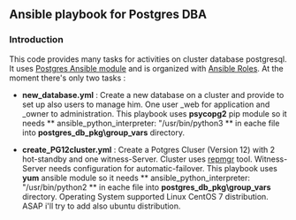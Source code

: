 ## Ansible playbook for Postgres DBA

### Introduction

This code provides many tasks for activities on cluster database postgresql. It uses [Postgres Ansible module](https://docs.ansible.com/ansible/2.8/modules/list_of_database_modules.html) and is organized with [Ansible Roles](https://docs.ansible.com/ansible/latest/user_guide/playbooks_reuse_roles.html). At the moment there's only two tasks :

* **new_database.yml** : Create a new database on a cluster and provide to set up also users to manage him. One user <newdbname>_web for application and <newdbname>_owner to administration. This playbook uses **psycopg2** pip module so it needs ** ansible_python_interpreter: "/usr/bin/python3 ** in eache file into **postgres_db_pkg\group_vars** directory.

* **create_PG12cluster.yml** : Create a Potgres Cluser (Version 12) with 2 hot-standby and one witness-Server. Cluster uses [repmgr](https://repmgr.org/) tool. Witness-Server needs configuration for automatic-failover. This playbook uses **yum** ansible module so it needs ** ansible_python_interpreter: "/usr/bin/python2 ** in eache file into **postgres_db_pkg\group_vars** directory. Operating System supported Linux CentOS 7 distribution. ASAP i'll try to add also ubuntu distribution.
